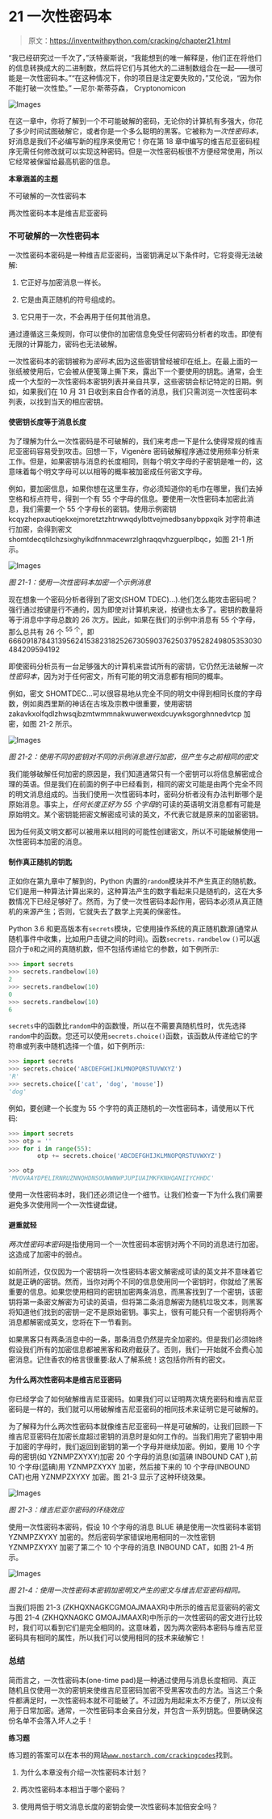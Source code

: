 # 21 一次性密码本

> 原文：<https://inventwithpython.com/cracking/chapter21.html>

“我已经研究过一千次了，”沃特豪斯说，“我能想到的唯一解释是，他们正在将他们的信息转换成大的二进制数，然后将它们与其他大的二进制数组合在一起——很可能是一次性密码本。”“在这种情况下，你的项目是注定要失败的，”艾伦说，“因为你不能打破一次性垫。”
—尼尔·斯蒂芬森， Cryptonomicon

![Images](img/3e754c09a1a42c45ac36ea03cdd9684e.png)

在这一章中，你将了解到一个不可能破解的密码，无论你的计算机有多强大，你花了多少时间试图破解它，或者你是一个多么聪明的黑客。它被称为*一次性密码本*，好消息是我们不必编写新的程序来使用它！你在第 18 章中编写的维吉尼亚密码程序无需任何修改就可以实现这种密码。但是一次性密码板很不方便经常使用，所以它经常被保留给最高机密的信息。

**本章涵盖的主题**

不可破解的一次性密码本

两次性密码本本是维吉尼亚密码

### 不可破解的一次性密码本

一次性密码本密码是一种维吉尼亚密码，当密钥满足以下条件时，它将变得无法破解:

1.  它正好与加密消息一样长。

2.  它是由真正随机的符号组成的。

3.  它只用于一次，不会再用于任何其他消息。

通过遵循这三条规则，你可以使你的加密信息免受任何密码分析者的攻击。即使有无限的计算能力，密码也无法破解。

一次性密码本的密钥被称为*密码本*,因为这些密钥曾经被印在纸上。在最上面的一张纸被使用后，它会被从便笺簿上撕下来，露出下一个要使用的钥匙。通常，会生成一个大型的一次性密码本密钥列表并亲自共享，这些密钥会标记特定的日期。例如，如果我们在 10 月 31 日收到来自合作者的消息，我们只需浏览一次性密码本列表，以找到当天的相应密钥。

#### 使密钥长度等于消息长度

为了理解为什么一次性密码是不可破解的，我们来考虑一下是什么使得常规的维吉尼亚密码容易受到攻击。回想一下，Vigenère 密码破解程序通过使用频率分析来工作。但是，如果密钥与消息的长度相同，则每个明文字母的子密钥是唯一的，这意味着每个明文字母可以以相等的概率被加密成任何密文字母。

例如，要加密信息，如果你想在这里生存，你必须知道你的毛巾在哪里，我们去掉空格和标点符号，得到一个有 55 个字母的信息。要使用一次性密码本加密此消息，我们需要一个 55 个字母长的密钥。使用示例密钥 kcqyzhepxautiqekxejmoretztzhtrwwqdylbttvejmedbsanybppxqik 对字符串进行加密，会得到密文 shomtdecqtilchzsixghyikdfnnmacewrzlghraqqvhzguerplbqc，如图 21-1 所示。

![Images](img/e824066c92f9d6a6651cf61ad2750698.png)

*图 21-1：使用一次性密码本加密一个示例消息*

现在想象一个密码分析者得到了密文(SHOM TDEC)...).他们怎么能攻击密码呢？强行通过按键是行不通的，因为即使对计算机来说，按键也太多了。密钥的数量将等于消息中字母总数的 26 次方。因此，如果在我们的示例中消息有 55 个字母，那么总共有 26 个 <sup class="calibre21">55 个</sup>，即 666091878431395624153823182526730590376250379528249805353030484209594192

即使密码分析员有一台足够强大的计算机来尝试所有的密钥，它仍然无法破解*一次性密码本*，因为对于任何密文，所有可能的明文消息都有相同的概率。

例如，密文 SHOMTDEC...可以很容易地从完全不同的明文中得到相同长度的字母数，例如奥西里斯的神话在古埃及宗教中很重要，使用密钥 zakavkxolfqdlzhwsqjbzmtwmmnakwuwerwexdcuywksgorghnnedvtcp 加密，如图 21-2 所示。

![Images](img/f45d791058358d5060f77901c475d2aa.png)

*图 21-2：使用不同的密钥对不同的示例消息进行加密，但产生与之前相同的密文*

我们能够破解任何加密的原因是，我们知道通常只有一个密钥可以将信息解密成合理的英语。但是我们在前面的例子中已经看到，相同的密文可能是由两个完全不同的明文消息组成的。当我们使用一次性密码本时，密码分析者没有办法判断哪个是原始消息。事实上，*任何长度正好为 55 个字母*的可读的英语明文消息都有可能是原始明文。某个密钥能把密文解密成可读的英文，不代表它就是原来的加密密钥。

因为任何英文明文都可以被用来以相同的可能性创建密文，所以不可能破解使用一次性密码本加密的消息。

#### 制作真正随机的钥匙

正如你在第九章中了解到的，Python 内置的`random`模块并不产生真正的随机数。它们是用一种算法计算出来的，这种算法产生的数字看起来只是随机的，这在大多数情况下已经足够好了。然而，为了使一次性密码本起作用，密码本必须从真正随机的来源产生；否则，它就失去了数学上完美的保密性。

Python 3.6 和更高版本有`secrets`模块，它使用操作系统的真正随机数源(通常从随机事件中收集，比如用户击键之间的时间)。函数`secrets.` `randbelow` `()`可以返回介于`0`和之间的真随机数，但不包括传递给它的参数，如下例所示:

```py
>>> import secrets
>>> secrets.randbelow(10)
2
>>> secrets.randbelow(10)
0
>>> secrets.randbelow(10)
6
```

`secrets`中的函数比`random`中的函数慢，所以在不需要真随机性时，优先选择`random`中的函数。您还可以使用`secrets.choice()`函数，该函数从传递给它的字符串或列表中随机选择一个值，如下例所示:

```py
>>> import secrets
>>> secrets.choice('ABCDEFGHIJKLMNOPQRSTUVWXYZ')
'R'
>>> secrets.choice(['cat', 'dog', 'mouse'])
'dog'
```

例如，要创建一个长度为 55 个字符的真正随机的一次性密码本，请使用以下代码:

```py
>>> import secrets
>>> otp = ''
>>> for i in range(55):
        otp += secrets.choice('ABCDEFGHIJKLMNOPQRSTUVWXYZ')

>>> otp
'MVOVAAYDPELIRNRUZNNQHDNSOUWWNWPJUPIUAIMKFKNHQANIIYCHHDC'
```

使用一次性密码本时，我们还必须记住一个细节。让我们检查一下为什么我们需要避免多次使用同一个一次性键盘键。

#### 避重就轻

*两次性密码本密码*是指使用同一个一次性密码本密钥对两个不同的消息进行加密。这造成了加密中的弱点。

如前所述，仅仅因为一个密钥将一次性密码本密文解密成可读的英文并不意味着它就是正确的密钥。然而，当你对两个不同的信息使用同一个密钥时，你就给了黑客重要的信息。如果您使用相同的密钥加密两条消息，而黑客找到了一个密钥，该密钥将第一条密文解密为可读的英语，但将第二条消息解密为随机垃圾文本，则黑客将知道他们找到的密钥一定不是原始密钥。事实上，很有可能只有一个密钥将两个消息都解密成英文，您将在下一节看到。

如果黑客只有两条消息中的一条，那条消息仍然是完全加密的。但是我们必须始终假设我们所有的加密信息都被黑客和政府截获了。否则，我们一开始就不会费心加密消息。记住香农的格言很重要:敌人了解系统！这包括你所有的密文。

#### 为什么两次性密码本是维吉尼亚密码

你已经学会了如何破解维吉尼亚密码。如果我们可以证明两次填充密码和维吉尼亚密码是一样的，我们就可以用破解维吉尼亚密码的相同技术来证明它是可破解的。

为了解释为什么两次性密码本就像维吉尼亚密码一样是可破解的，让我们回顾一下维吉尼亚密码在加密长度超过密钥的消息时是如何工作的。当我们用完了密钥中用于加密的字母时，我们返回到密钥的第一个字母并继续加密。例如，要用 10 个字母的密钥(如 YZNMPZXYXY)加密 20 个字母的消息(如蓝碘 INBOUND CAT ),前 10 个字母(蓝碘)用 YZNMPZXYXY 加密，然后接下来的 10 个字母(INBOUND CAT)也用 YZNMPZXYXY 加密。图 21-3 显示了这种环绕效果。

![Images](img/bab228282655653e32398856b6118805.png)

*图 21-3：维吉尼亚尔密码的环绕效应*

使用一次性密码本密码，假设 10 个字母的消息 BLUE 碘是使用一次性密码本密钥 YZNMPZXYXY 加密的。然后密码学家错误地用相同的一次性密钥 YZNMPZXYXY 加密了第二个 10 个字母的消息 INBOUND CAT，如图 21-4 所示。

![Images](img/6a85fed96b5c526c10af745d452fae73.png)

*图 21-4：使用一次性密码本密钥加密明文产生的密文与维吉尼亚密码相同。*

当我们将图 21-3 (ZKHQXNAGKCGMOAJMAAXR)中所示的维吉尼亚密码的密文与图 21-4 (ZKHQXNAGKC GMOAJMAAXR)中所示的一次性密码的密文进行比较时，我们可以看到它们是完全相同的。这意味着，因为两次密码本密码与维吉尼亚密码具有相同的属性，所以我们可以使用相同的技术来破解它！

### 总结

简而言之，一次性密码本(one-time pad)是一种通过使用与消息长度相同、真正随机且仅使用一次的密钥来使维吉尼亚密码加密不受黑客攻击的方法。当这三个条件都满足时，一次性密码本就不可能破了。不过因为用起来太不方便了，所以没有用于日常加密。通常，一次性密码本会亲自分发，并包含一系列钥匙。但要确保这份名单不会落入坏人之手！

**练习题**

练习题的答案可以在本书的网站[`www.nostarch.com/crackingcodes`](https://www.nostarch.com/crackingcodes/)找到。

1.  为什么本章没有介绍一次性密码本计划？

2.  两次性密码本本相当于哪个密码？

3.  使用两倍于明文消息长度的密钥会使一次性密码本加倍安全吗？